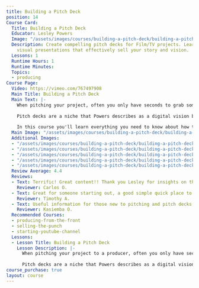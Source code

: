 ```yaml
---
title: Building a Pitch Deck
position: 14
Course Card:
  Title: Building a Pitch Deck
  Educator: Lesley Powers
  Image: "/assets/images/courses/building-a-pitch-deck/building-a-pitch-deck.jpg"
  Description: Create compelling pitch decks for Film/TV projects. Learn to craft
    visual presentations that effectively sell your story and vision.
  Lessons: 1
  Runtime Hours: 1
  Runtime Minutes: 
  Topics:
  - producing
Course Page:
  Video: https://vimeo.com/767497908
  Main Title: Building a Pitch Deck
  Main Text: |-
    When pitching your project, often you only have seconds to grab someone's attention. Join Lesley Powers for this rare opportunity to learn how to build a memorable pitch deck for your Film/TV project. 
    
    Pitch decks are a niche that Powers describes as a digital vision board. The collaboration between graphic designer and creator is vital - entrusting someone to give life to your story is no small feat, and one Powers takes very seriously. 
    
    In this course you'll learn everything you need to know about how to make your own pitch deck, or work with a designer to create a visual presentation that sells your project.
  Main Image: "/assets/images/courses/building-a-pitch-deck/building-a-pitch-deck-1.jpg"
  Additional Images: 
  - "/assets/images/courses/building-a-pitch-deck/building-a-pitch-deck-2.jpg"
  - "/assets/images/courses/building-a-pitch-deck/building-a-pitch-deck-3.jpg"
  - "/assets/images/courses/building-a-pitch-deck/building-a-pitch-deck-4.jpg"
  - "/assets/images/courses/building-a-pitch-deck/building-a-pitch-deck-5.jpg"
  - "/assets/images/courses/building-a-pitch-deck/building-a-pitch-deck-6.jpg"
  Review Average: 4.4
  Reviews:
  - Text: Terrific! Great content!! Thank you Lesley for insights on this topic. Got some really useful nuggets from this class!!
    Reviewer: Carlos O.
  - Text: Great for someone starting out, a good simple quick place to start. She shows how simple the whole thing is. Recommended.
    Reviewer: Timothy A.
  - Text: Useful information for those new to pitching and pitch decks. Clear walkthrough with examples and design considerations.
    Reviewer: Kasiemba O.
  Recommended Courses:
  - producing-from-the-front
  - selling-the-punch
  - starting-youtube-channel
  Lessons:
  - Lesson Title: Building a Pitch Deck
    Lesson Description: |-
      When pitching your project to a producer, often you only have seconds to grab their attention. Join Lesley Powers for this rare opportunity to learn how to build a memorable pitch deck for your Film/TV project. Powers is a narrative director and pitch deck designer based in Los Angeles. As a content creator herself, she knows how to take another creator's vision and put pen to paper or mouse to Photoshop. 
      
      Pitch decks are a niche that Powers describes as a digital vision board. The collaboration between graphic designer and creator is so important. Entrusting someone to give life to your story is no small feat, and one Powers takes very seriously. In this course you'll learn everything you need to know about how to make your own pitch deck, or work with a designer to create a visual presentation that sells your project.
course_purchase: true
layout: course
---
```


